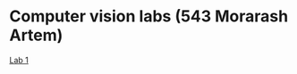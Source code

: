 # Computer vision labs (543 Morarash Artem)
[Lab 1](https://colab.research.google.com/drive/18V9DD-3-Waj7d4edpOiErTR6uZT48S18?usp=sharing)
